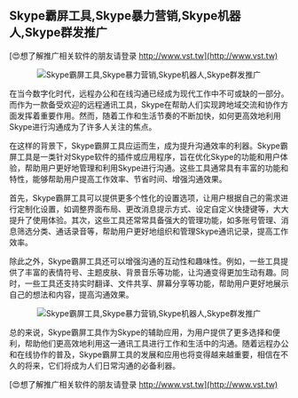 ## **Skype霸屏工具,Skype暴力营销,Skype机器人,Skype群发推广**

[😍想了解推广相关软件的朋友请登录 http://www.vst.tw](http://www.vst.tw)

 <center><img src="https://vst.tw/MP4/tuiguang/png/6.png" alt="Skype霸屏工具,Skype暴力营销,Skype机器人,Skype群发推广"></center>

在当今数字化时代，远程办公和在线沟通已经成为现代工作中不可或缺的一部分。而作为一款备受欢迎的远程通讯工具，Skype在帮助人们实现跨地域交流和协作方面发挥着重要作用。然而，随着工作和生活节奏的不断加快，如何更高效地利用Skype进行沟通成为了许多人关注的焦点。

在这样的背景下，Skype霸屏工具应运而生，成为提升沟通效率的利器。Skype霸屏工具是一类针对Skype软件的插件或应用程序，旨在优化Skype的功能和用户体验，帮助用户更好地管理和利用Skype进行沟通。这些工具通常具有丰富的功能和特性，能够帮助用户提高工作效率、节省时间、增强沟通效果。

首先，Skype霸屏工具可以提供更多个性化的设置选项，让用户根据自己的需求进行定制化设置，如调整界面布局、更改消息提示方式、设定自定义快捷键等，大大提升了使用体验。其次，这些工具还常常具备强大的管理功能，如多账号管理、消息筛选分类、通话录音等，帮助用户更好地组织和管理Skype通讯记录，提高工作效率。

除此之外，Skype霸屏工具还可以增强沟通的互动性和趣味性。例如，一些工具提供了丰富的表情符号、主题皮肤、背景音乐等功能，让沟通变得更加生动有趣。同时，一些工具还支持实时翻译、文件共享、屏幕分享等功能，帮助用户更好地展示自己的想法和内容，提高沟通效果。

 <center><img src="https://vst.tw/MP4/tuiguang/png/1.png" alt="Skype霸屏工具,Skype暴力营销,Skype机器人,Skype群发推广"></center>

总的来说，Skype霸屏工具作为Skype的辅助应用，为用户提供了更多选择和便利，帮助他们更高效地利用这一通讯工具进行工作和生活中的沟通。随着远程办公和在线协作的普及，Skype霸屏工具的发展和应用也将变得越来越重要，相信在不久的将来，它们将成为人们日常沟通的必备利器。

[😍想了解推广相关软件的朋友请登录 http://www.vst.tw](http://www.vst.tw)



